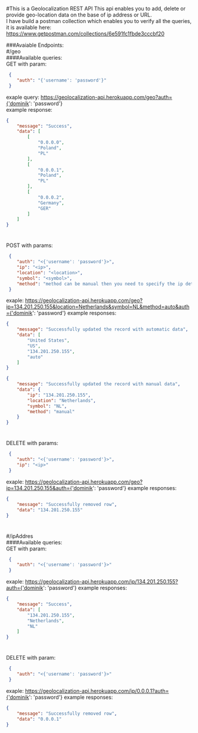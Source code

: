 #This is a Geolocalization REST API
This api enables you to add, delete or provide geo-location data on the base of ip address or URL.<br>
I have build a postman collection which enables you to verify all the queries, it is available here: https://www.getpostman.com/collections/6e591fc1fbde3cccbf20

###Avaiable Endpoints:<br>
#/geo<br>
####Available queries:<br>
GET with param:
```json
 {
    "auth": "{'username': 'password'}"
 }
```
exaple query: https://geolocalization-api.herokuapp.com/geo?auth={'dominik': 'password'}<br>
example response:
```json
{
    "message": "Success",
    "data": [
        [
            "0.0.0.0",
            "Poland",
            "PL"
        ],
        [
            "0.0.0.1",
            "Poland",
            "PL"
        ],
        [
            "0.0.0.2",
            "Germany",
            "GER"
        ]
    ]
}
```
#
POST with params:
```json
 {
    "auth": "<{'username': 'password'}>",
    "ip": "<ip>",
    "location": "<location>",
    "symbol": "<symbol>",
    "method": "method can be manual then you need to specify the ip details(location,symbol) or auto the details will be gethered from ipstack.com"
 }
```
exaple: https://geolocalization-api.herokuapp.com/geo?ip=134.201.250.155&location=Netherlands&symbol=NL&method=auto&auth={'dominik': 'password'}
example responses:
```json
{
    "message": "Successfully updated the record with automatic data",
    "data": [
        "United States",
        "US",
        "134.201.250.155",
        "auto"
    ]
}
```
```json
{
    "message": "Successfully updated the record with manual data",
    "data": {
        "ip": "134.201.250.155",
        "location": "Netherlands",
        "symbol": "NL",
        "method": "manual"
    }
}
```

#
DELETE with params:
```json
 {
    "auth": "<{'username': 'password'}>",
    "ip": "<ip>"
 }
```
exaple: https://geolocalization-api.herokuapp.com/geo?ip=134.201.250.155&auth={'dominik': 'password'}
example responses:
```json
{
    "message": "Successfully removed row",
    "data": "134.201.250.155"
}
```
#
#/ipAddres<br>
####Available queries:<br>
GET with param:
```json
 {
    "auth": "<{'username': 'password'}>"
 }
```
exaple: https://geolocalization-api.herokuapp.com/ip/134.201.250.155?auth={'dominik': 'password'}
example responses:
```json
{
    "message": "Success",
    "data": [
        "134.201.250.155",
        "Netherlands",
        "NL"
    ]
}
```
#
DELETE with param:
```json
 {
    "auth": "<{'username': 'password'}>"
 }
```
exaple: https://geolocalization-api.herokuapp.com/ip/0.0.0.1?auth={'dominik': 'password'}
example responses:
```json
{
    "message": "Successfully removed row",
    "data": "0.0.0.1"
}
```
#